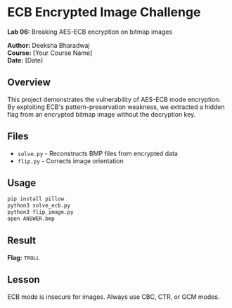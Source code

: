 # ECB Encrypted Image Challenge

**Lab 06:** Breaking AES-ECB encryption on bitmap images

**Author:** Deeksha Bharadwaj  
**Course:** [Your Course Name]  
**Date:** [Date]

## Overview

This project demonstrates the vulnerability of AES-ECB mode encryption. By exploiting ECB's pattern-preservation weakness, we extracted a hidden flag from an encrypted bitmap image without the decryption key.

## Files

- `solve.py` - Reconstructs BMP files from encrypted data
- `flip.py` - Corrects image orientation

## Usage
```bash
pip install pillow
python3 solve_ecb.py
python3 flip_image.py
open ANSWER.bmp
```

## Result

**Flag:** `TROLL`

## Lesson

ECB mode is insecure for images. Always use CBC, CTR, or GCM modes.
